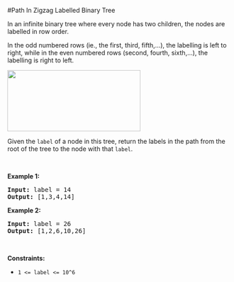 #Path In Zigzag Labelled Binary Tree
<p>In an infinite binary tree where every node has two children, the nodes are labelled in row order.</p>
<p>In the odd numbered rows (ie., the first, third, fifth,...), the labelling is left to right, while in the even numbered rows (second, fourth, sixth,...), the labelling is right to left.</p>
<p><img alt="" src="https://assets.leetcode.com/uploads/2019/06/24/tree.png" style="width:300px;height:138px"/></p>
<p>Given the <code>label</code> of a node in this tree, return the labels in the path from the root of the tree to the node with that <code>label</code>.</p>
<p> </p>
<p><strong class="example">Example 1:</strong></p>
<pre><strong>Input:</strong> label = 14
<strong>Output:</strong> [1,3,4,14]
</pre>
<p><strong class="example">Example 2:</strong></p>
<pre><strong>Input:</strong> label = 26
<strong>Output:</strong> [1,2,6,10,26]
</pre>
<p> </p>
<p><strong>Constraints:</strong></p>
<ul>
<li><code>1 &lt;= label &lt;= 10^6</code></li>
</ul>
